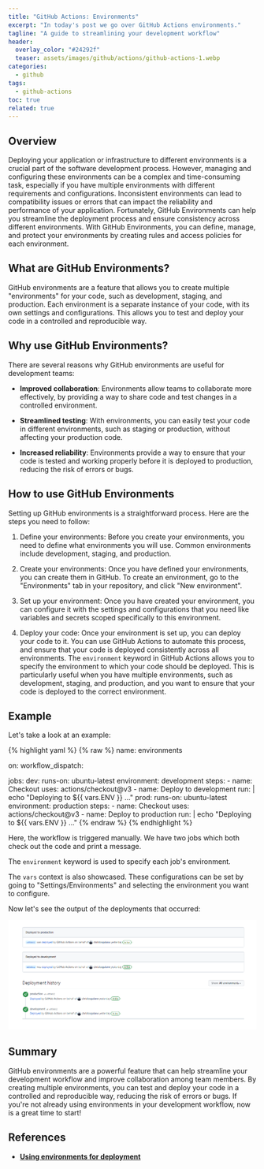```yaml
---
title: "GitHub Actions: Environments"
excerpt: "In today's post we go over GitHub Actions environments."
tagline: "A guide to streamlining your development workflow"
header:
  overlay_color: "#24292f"
  teaser: assets/images/github/actions/github-actions-1.webp
categories:
  - github
tags:
  - github-actions
toc: true
related: true
---
```


## Overview

Deploying your application or infrastructure to different environments is a crucial part of the software development process. However, managing and configuring these environments can be a complex and time-consuming task, especially if you have multiple environments with different requirements and configurations. Inconsistent environments can lead to compatibility issues or errors that can impact the reliability and performance of your application. Fortunately, GitHub Environments can help you streamline the deployment process and ensure consistency across different environments. With GitHub Environments, you can define, manage, and protect your environments by creating rules and access policies for each environment.

## What are GitHub Environments?

GitHub environments are a feature that allows you to create multiple "environments" for your code, such as development, staging, and production. Each environment is a separate instance of your code, with its own settings and configurations. This allows you to test and deploy your code in a controlled and reproducible way.

## Why use GitHub Environments?

There are several reasons why GitHub environments are useful for development teams:

- **Improved collaboration**: Environments allow teams to collaborate more effectively, by providing a way to share code and test changes in a controlled environment.

- **Streamlined testing**: With environments, you can easily test your code in different environments, such as staging or production, without affecting your production code.

- **Increased reliability**: Environments provide a way to ensure that your code is tested and working properly before it is deployed to production, reducing the risk of errors or bugs.

## How to use GitHub Environments

Setting up GitHub environments is a straightforward process. Here are the steps you need to follow:

1. Define your environments: Before you create your environments, you need to define what environments you will use. Common environments include development, staging, and production.

2. Create your environments: Once you have defined your environments, you can create them in GitHub. To create an environment, go to the "Environments" tab in your repository, and click "New environment".

3. Set up your environment: Once you have created your environment, you can configure it with the settings and configurations that you need like variables and secrets scoped specifically to this environment.

4. Deploy your code: Once your environment is set up, you can deploy your code to it. You can use GitHub Actions to automate this process, and ensure that your code is deployed consistently across all environments. The `environment` keyword in GitHub Actions allows you to specify the environment to which your code should be deployed. This is particularly useful when you have multiple environments, such as development, staging, and production, and you want to ensure that your code is deployed to the correct environment.

## Example

Let's take a look at an example:

{% highlight yaml %}
{% raw %}
name: environments

on:
  workflow_dispatch:

jobs:
  dev:
    runs-on: ubuntu-latest
    environment: development
    steps:
      - name: Checkout
        uses: actions/checkout@v3
      - name: Deploy to development
        run: |
          echo "Deploying to ${{ vars.ENV }} ..."
  prod:
    runs-on: ubuntu-latest
    environment: production
    steps:
      - name: Checkout
        uses: actions/checkout@v3
      - name: Deploy to production
        run: |
          echo "Deploying to ${{ vars.ENV }} ..."
{% endraw %}
{% endhighlight %}

Here, the workflow is triggered manually. We have two jobs which both check out the code and print a message.

The `environment` keyword is used to specify each job's environment.

The `vars` context is also showcased. These configurations can be set by going to "Settings/Environments" and selecting the environment you want to configure.

Now let's see the output of the deployments that occurred:

![environments](/assets/images/github/actions/environments.webp)

## Summary

GitHub environments are a powerful feature that can help streamline your development workflow and improve collaboration among team members. By creating multiple environments, you can test and deploy your code in a controlled and reproducible way, reducing the risk of errors or bugs. If you're not already using environments in your development workflow, now is a great time to start!

## References

- [**Using environments for deployment**](https://docs.github.com/en/actions/deployment/targeting-different-environments/using-environments-for-deployment)
